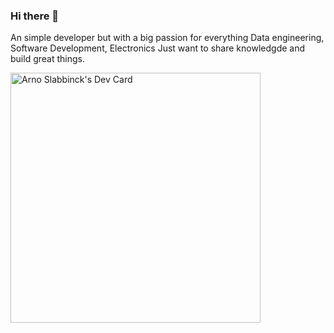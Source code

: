 ### Hi there 👋

An simple developer but  with a big passion for everything 
                      Data engineering, 
                      Software Development, 
                      Electronics
Just want to share knowledgde and build great things. 
<!--
**ArnoSlabbinck/ArnoSlabbinck** is a ✨ _special_ ✨ repository because its `README.md` (this file) appears on your GitHub profile.

Here are some ideas to get you started:

- 🔭 I’m currently working on ...
- 🌱 I’m currently learning ...
- 👯 I’m looking to collaborate on ...
- 🤔 I’m looking for help with ...
- 💬 Ask me about ...
- 📫 How to reach me: ...
- 😄 Pronouns: ...
- ⚡ Fun fact: ...
-->
<a href="https://app.daily.dev/IAmDarkseid"><img src="https://api.daily.dev/devcards/d3977145dc9d42adb882c5b6cc34a591.png?r=7pd" width="400" alt="Arno Slabbinck's Dev Card"/></a>
